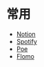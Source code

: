 # 常用

- [Notion](https://www.notion.so/)
- [Spotify](https://open.spotify.com/)
- [Poe](https://poe.com/)
- [Flomo](https://v.flomoapp.com/mine)
<!-- - [Workflowy](https://workflowy.com/) -->
